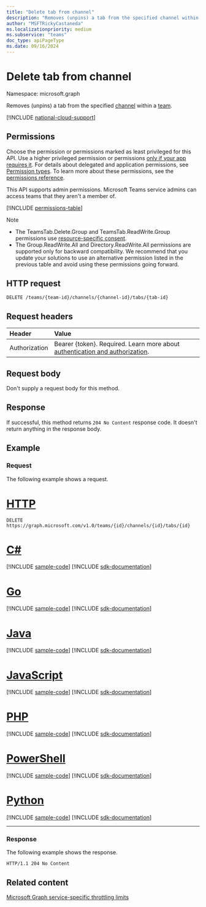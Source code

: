 ```yaml
---
title: "Delete tab from channel"
description: "Removes (unpins) a tab from the specified channel within a team. "
author: "MSFTRickyCastaneda"
ms.localizationpriority: medium
ms.subservice: "teams"
doc_type: apiPageType
ms.date: 09/16/2024
---
```


# Delete tab from channel

Namespace: microsoft.graph



Removes (unpins) a tab from the specified [channel](../resources/channel.md) within a [team](../resources/team.md). 

[!INCLUDE [national-cloud-support](../../includes/global-us.md)]

## Permissions
Choose the permission or permissions marked as least privileged for this API. Use a higher privileged permission or permissions [only if your app requires it](/graph/permissions-overview#best-practices-for-using-microsoft-graph-permissions). For details about delegated and application permissions, see [Permission types](/graph/permissions-overview#permission-types). To learn more about these permissions, see the [permissions reference](/graph/permissions-reference).

This API supports admin permissions. Microsoft Teams service admins can access teams that they aren't a member of.

<!-- { "blockType": "permissions", "name": "channel_delete_tabs" } -->
[!INCLUDE [permissions-table](../includes/permissions/channel-delete-tabs-permissions.md)]

> [!NOTE]
> - The TeamsTab.Delete.Group and TeamsTab.ReadWrite.Group permissions use [resource-specific consent](/microsoftteams/platform/graph-api/rsc/resource-specific-consent).
> - The Group.ReadWrite.All and Directory.ReadWrite.All permissions are supported only for backward compatibility. We recommend that you update your solutions to use an alternative permission listed in the previous table and avoid using these permissions going forward.

## HTTP request
<!-- { "blockType": "ignored" } -->
```http
DELETE /teams/{team-id}/channels/{channel-id}/tabs/{tab-id}
```

## Request headers
| Header       | Value |
|:---------------|:--------|
|Authorization|Bearer {token}. Required. Learn more about [authentication and authorization](/graph/auth/auth-concepts).|

## Request body
Don't supply a request body for this method.

## Response

If successful, this method returns `204 No Content` response code. It doesn't return anything in the response body.

## Example
### Request
The following example shows a request.

# [HTTP](#tab/http)
<!-- {
  "blockType": "request",
  "name": "channeldeletetabs"
}-->

```http
DELETE https://graph.microsoft.com/v1.0/teams/{id}/channels/{id}/tabs/{id}
```

# [C#](#tab/csharp)
[!INCLUDE [sample-code](../includes/snippets/csharp/channeldeletetabs-csharp-snippets.md)]
[!INCLUDE [sdk-documentation](../includes/snippets/snippets-sdk-documentation-link.md)]

# [Go](#tab/go)
[!INCLUDE [sample-code](../includes/snippets/go/channeldeletetabs-go-snippets.md)]
[!INCLUDE [sdk-documentation](../includes/snippets/snippets-sdk-documentation-link.md)]

# [Java](#tab/java)
[!INCLUDE [sample-code](../includes/snippets/java/channeldeletetabs-java-snippets.md)]
[!INCLUDE [sdk-documentation](../includes/snippets/snippets-sdk-documentation-link.md)]

# [JavaScript](#tab/javascript)
[!INCLUDE [sample-code](../includes/snippets/javascript/channeldeletetabs-javascript-snippets.md)]
[!INCLUDE [sdk-documentation](../includes/snippets/snippets-sdk-documentation-link.md)]

# [PHP](#tab/php)
[!INCLUDE [sample-code](../includes/snippets/php/channeldeletetabs-php-snippets.md)]
[!INCLUDE [sdk-documentation](../includes/snippets/snippets-sdk-documentation-link.md)]

# [PowerShell](#tab/powershell)
[!INCLUDE [sample-code](../includes/snippets/powershell/channeldeletetabs-powershell-snippets.md)]
[!INCLUDE [sdk-documentation](../includes/snippets/snippets-sdk-documentation-link.md)]

# [Python](#tab/python)
[!INCLUDE [sample-code](../includes/snippets/python/channeldeletetabs-python-snippets.md)]
[!INCLUDE [sdk-documentation](../includes/snippets/snippets-sdk-documentation-link.md)]

---

### Response
The following example shows the response.

<!-- {
  "blockType": "response"
} -->

```http
HTTP/1.1 204 No Content
```

<!-- uuid: 8fcb5dbc-d5aa-4681-8e31-b001d5168d79
2015-10-25 14:57:30 UTC -->
<!--
{
  "type": "#page.annotation",
  "description": "Delete tab from channel",
  "keywords": "",
  "section": "documentation",
  "tocPath": ""
}
-->

## Related content

[Microsoft Graph service-specific throttling limits](/graph/throttling-limits#microsoft-teams-service-limits)
